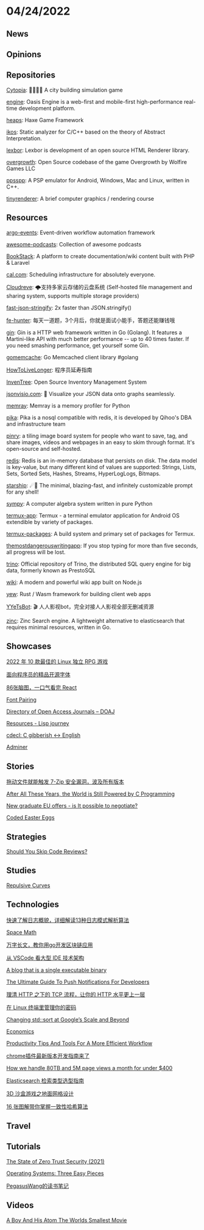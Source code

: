 # 04/24/2022

## News

## Opinions

## Repositories
[Cytopia](https://github.com/CytopiaTeam/Cytopia): 🌳🏡🏢🌲 A city building simulation game

[engine](https://github.com/oasis-engine/engine): Oasis Engine is a web-first and mobile-first high-performance real-time development platform.

[heaps](https://github.com/HeapsIO/heaps): Haxe Game Framework

[ikos](https://github.com/NASA-SW-VnV/ikos): Static analyzer for C/C++ based on the theory of Abstract Interpretation.

[lexbor](https://github.com/lexbor/lexbor): Lexbor is development of an open source HTML Renderer library.

[overgrowth](https://github.com/WolfireGames/overgrowth): Open Source codebase of the game Overgrowth by Wolfire Games LLC

[ppsspp](https://github.com/hrydgard/ppsspp): A PSP emulator for Android, Windows, Mac and Linux, written in C++.

[tinyrenderer](https://github.com/ssloy/tinyrenderer): A brief computer graphics / rendering course

## Resources
[argo-events](https://github.com/argoproj/argo-events): Event-driven workflow automation framework

[awesome-podcasts](https://github.com/rShetty/awesome-podcasts): Collection of awesome podcasts

[BookStack](https://github.com/BookStackApp/BookStack): A platform to create documentation/wiki content built with PHP & Laravel

[cal.com](https://github.com/calcom/cal.com): Scheduling infrastructure for absolutely everyone.

[Cloudreve](https://github.com/cloudreve/Cloudreve): 🌩支持多家云存储的云盘系统 (Self-hosted file management and sharing system, supports multiple storage providers)

[fast-json-stringify](https://github.com/fastify/fast-json-stringify): 2x faster than JSON.stringify()

[fe-hunter](https://github.com/BetaSu/fe-hunter): 每天一道题，3个月后，你就是面试小能手，答题还能赚钱哦

[gin](https://github.com/gin-gonic/gin): Gin is a HTTP web framework written in Go (Golang). It features a Martini-like API with much better performance -- up to 40 times faster. If you need smashing performance, get yourself some Gin.

[gomemcache](https://github.com/bradfitz/gomemcache): Go Memcached client library #golang

[HowToLiveLonger](https://github.com/geekan/HowToLiveLonger): 程序员延寿指南

[InvenTree](https://github.com/inventree/InvenTree): Open Source Inventory Management System

[jsonvisio.com](https://github.com/AykutSarac/jsonvisio.com): 🧩 Visualize your JSON data onto graphs seamlessly.

[memray](https://github.com/bloomberg/memray): Memray is a memory profiler for Python

[pika](https://github.com/OpenAtomFoundation/pika): Pika is a nosql compatible with redis, it is developed by Qihoo's DBA and infrastructure team

[pinry](https://github.com/pinry/pinry): a tiling image board system for people who want to save, tag, and share images, videos and webpages in an easy to skim through format. It's open-source and self-hosted.

[redis](https://github.com/redis/redis): Redis is an in-memory database that persists on disk. The data model is key-value, but many different kind of values are supported: Strings, Lists, Sets, Sorted Sets, Hashes, Streams, HyperLogLogs, Bitmaps.

[starship](https://github.com/starship/starship): ☄🌌️ The minimal, blazing-fast, and infinitely customizable prompt for any shell!

[sympy](https://github.com/sympy/sympy): A computer algebra system written in pure Python

[termux-app](https://github.com/termux/termux-app): Termux - a terminal emulator application for Android OS extendible by variety of packages.

[termux-packages](https://github.com/termux/termux-packages): A build system and primary set of packages for Termux.

[themostdangerouswritingapp](https://github.com/maebert/themostdangerouswritingapp): If you stop typing for more than five seconds, all progress will be lost.

[trino](https://github.com/trinodb/trino): Official repository of Trino, the distributed SQL query engine for big data, formerly known as PrestoSQL

[wiki](https://github.com/requarks/wiki): A modern and powerful wiki app built on Node.js

[yew](https://github.com/yewstack/yew): Rust / Wasm framework for building client web apps

[YYeTsBot](https://github.com/tgbot-collection/YYeTsBot): 🎬 人人影视bot，完全对接人人影视全部无删减资源

[zinc](https://github.com/zinclabs/zinc): Zinc Search engine. A lightweight alternative to elasticsearch that requires minimal resources, written in Go.

## Showcases
[2022 年 10 款最佳的 Linux 独立 RPG 游戏](https://linux.cn/article-14479-1.html)

[面向程序员的精品开源字体](https://my.oschina.net/hardbone/blog/5515310)

[86张脑图，一口气看完 React](https://mp.weixin.qq.com/s/kVTwB1rMRJKay_HpMrbRjw)

[Font Pairing](https://www.fontpairings.com/font-paring-tool.html)

[Directory of Open Access Journals – DOAJ](https://doaj.org/)

[Resources - Lisp journey](https://lisp-journey.gitlab.io/resources/)

[cdecl: C gibberish ↔ English](https://cdecl.org/)

[Adminer](https://www.adminer.org/en/)

## Stories
[拖动文件就能触发 7-Zip 安全漏洞，波及所有版本](https://www.oschina.net/news/191862/7-zip-vulnerabilities)

[After All These Years, the World is Still Powered by C Programming](https://www.toptal.com/c/after-all-these-years-the-world-is-still-powered-by-c-programming)

[New graduate EU offers - is It possible to negotiate?](https://ludoro.github.io/blog/career/2022/02/14/newgrad.html)

[Coded Easter Eggs](https://www.i-programmer.info/babbages-bag/2340-coded-easter-eggs.html)

## Strategies
[Should You Skip Code Reviews?](https://mergeboard.com/blog/5-should-you-skip-code-reviews/)

## Studies
[Repulsive Curves](https://www.cs.cmu.edu/~kmcrane/Projects/RepulsiveCurves/index.html)

## Technologies
[快速了解日志概貌，详细解读13种日志模式解析算法](https://my.oschina.net/yunzhihui/blog/5514043)

[Space Math](https://aimath.org/~farmer/spacemath/)

[万字长文，教你用go开发区块链应用](https://mp.weixin.qq.com/s/cjftQIFqdTYHt3pqcbfzdQ)

[从 VSCode 看大型 IDE 技术架构](https://cloud.tencent.com/developer/article/1586388)

[A blog that is a single executable binary](https://www.andreinc.net/2022/04/10/a-blog-that-is-a-single-executable-binary)

[The Ultimate Guide To Push Notifications For Developers](https://www.smashingmagazine.com/2022/04/guide-push-notifications-developers/)

[理清 HTTP 之下的 TCP 流程，让你的 HTTP 水平更上一层](https://mp.weixin.qq.com/s/RZoi7DZHAjU_qP8XUCuXMQ)

[在 Linux 终端里管理你的密码](https://linux.cn/article-14480-1.html)

[Changing std::sort at Google’s Scale and Beyond](https://danlark.org/2022/04/20/changing-stdsort-at-googles-scale-and-beyond/)

[Economics](https://thorconpower.com/economics/)

[Productivity Tips And Tools For A More Efficient Workflow](https://www.smashingmagazine.com/2022/04/productivity-tips-tools/)

[chrome插件最新版本开发指南来了](https://juejin.cn/post/7051466934948200461)

[How we handle 80TB and 5M page views a month for under $400](https://blog.polyhaven.com/how-we-handle-80tb-and-5m-page-views-a-month-for-under-400/)

[Elasticsearch 检索类型选型指南](https://mp.weixin.qq.com/s/KeDaA_1CS95FR40ICQYcbg)

[3D 沙盒游戏之地面网格设计](https://my.oschina.net/o2team/blog/5515596)

[16 张图解带你掌握一致性哈希算法](https://my.oschina.net/u/4526289/blog/5462525)

## Travel

## Tutorials
[The State of Zero Trust Security (2021)](https://www.okta.com/sites/default/files/2021-07/WPR-2021-ZeroTrust-070821.pdf)

[Operating Systems: Three Easy Pieces](https://pages.cs.wisc.edu/~remzi/OSTEP/)

[PegasusWang的读书笔记](https://pegasuswang.readthedocs.io/zh/latest/)

## Videos
[A Boy And His Atom The Worlds Smallest Movie](https://www.youtube.com/watch?v=PxzXnDFypwI)
